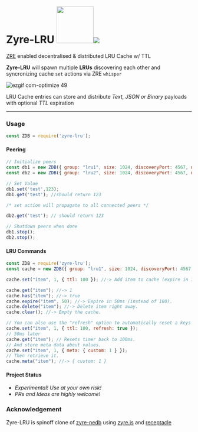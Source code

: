 
# Zyre-LRU <img src="https://user-images.githubusercontent.com/1423657/38137158-590eefbc-3423-11e8-96dd-487022b5618c.gif" width=100 /><img src="https://travis-ci.org/lmangani/zyre-lru.svg?branch=master"/>
[ZRE](https://rfc.zeromq.org/spec:20/ZRE/) enabled decentralised &amp; distributed LRU Cache w/ TTL

**Zyre-LRU** will spawn multiple **LRUs** discovering each other and syncronizing cache `set` actions via ZRE `whisper`

![ezgif com-optimize 49](https://user-images.githubusercontent.com/1423657/38445147-8e548108-39f2-11e8-8d0a-2b973070c50a.gif)

LRU Cache entries can store and distribute *Text, JSON or Binary* payloads with optional *TTL* expiration

--------------

### Usage
```javascript
const ZDB = require('zyre-lru');
```

#### Peering
```javascript
// Initialize peers
const db1 = new ZDB({ group: "lru1", size: 1024, discoveryPort: 4567, name: "LRU #1", auto: true });
const db2 = new ZDB({ group: "lru2", size: 1024, discoveryPort: 4567, name: "LRU #2", auto: true });

// Set Value
db1.set('test',123);
db1.get('test'); //should return 123

/* set action will propagate to all connected peers */

db2.get('test'); // should return 123

// Shutdown peers when done
db1.stop();
db2.stop();

````

#### LRU Commands
```javascript
const ZDB = require('zyre-lru');
const cache = new ZDB({ group: "lru1", size: 1024, discoveryPort: 4567, name: "LRU #1", auto: true });

cache.set("item", 1, { ttl: 100 }); //-> Add item to cache (expire in 100ms).

cache.get("item"); //-> 1
cache.has("item"); //-> true
cache.expire("item", 50); //-> Expire in 50ms (instead of 100).
cache.delete("item"); //-> Delete item right away.
cache.clear(); //-> Empty the cache.

// You can also use the "refresh" option to automatically reset a keys expiration when accessed.
cache.set("item", 1, { ttl: 100, refresh: true });
// 50ms later
cache.get("item"); // Resets timer back to 100ms.
// And store meta data about values.
cache.set("item", 1, { meta: { custom: 1 } });
// Then retrieve it.
cache.meta("item"); //-> { custom: 1 }
```

#### Project Status
* *Experimental! Use at your own risk!*
* *PRs and Ideas are highly welcome!*

### Acknowledgement 
Zyre-LRU is spinoff clone of [zyre-nedb](https://github.com/arcoirislabs/zyre-nedb) using [zyre.js](https://github.com/interpretor/zyre.js) and [receptacle](https://github.com/DylanPiercey/receptacle)

